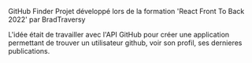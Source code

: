 GitHub Finder 
Projet développé lors de la formation 'React Front To Back 2022' par BradTraversy 

L'idée était de travailler avec l'API GitHub pour créer une application permettant de trouver un utilisateur github, voir son profil, ses dernieres publications.
